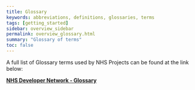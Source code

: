 ```yaml
---
title: Glossary
keywords: abbreviations, definitions, glossaries, terms
tags: [getting_started]
sidebar: overview_sidebar
permalink: overview_glossary.html
summary: "Glossary of terms"
toc: false
---
```


A full list of Glossary terms used by NHS Projects can be found at the link below:

<a href="https://developer.nhs.uk/library/glossary/" target="_blank">**NHS Developer Network - Glossary**</a>